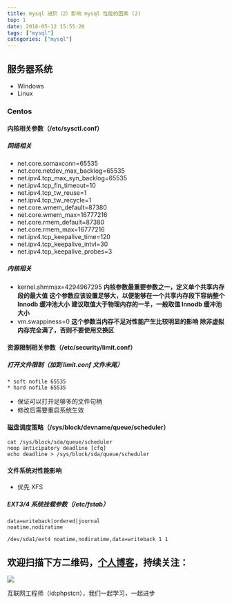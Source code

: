 ```yaml
---
title: mysql 进阶（2）影响 mysql 性能的因素 (2)
top: 1
date: 2016-05-12 15:55:20
tags: ["mysql"]
categories: ["mysql"]
---
```


## 服务器系统

- Windows
- Linux

### Centos

#### 内核相关参数（/etc/sysctl.conf）

##### 网络相关

- net.core.somaxconn=65535
- net.core.netdev_max_backlog=65535
- net.ipv4.tcp_max_syn_backlog=65535
- net.ipv4.tcp_fin_timeout=10
- net.ipv4.tcp_tw_reuse=1
- net.ipv4.tcp_tw_recycle=1
- net.core.wmem_default=87380
- net.core.wmem_max=16777216
- net.core.rmem_default=87380
- net.core.rmem_max=16777216
- net.ipv4.tcp_keepalive_time=120
- net.ipv4.tcp_keepalive_intvl=30
- net.ipv4.tcp_keepalive_probes=3

##### 内核相关

- kernel.shmmax=4294967295
**内核参数最重要参数之一，定义单个共享内存段的最大值**
**这个参数应该设置足够大，以便能够在一个共享内存段下容纳整个 Innodb 缓冲池大小**
**建议取值大于物理内存的一半，一般取值 Innodb 缓冲池大小**
- vm.swappiness=0
**这个参数当内存不足对性能产生比较明显的影响**
**除非虚拟内存完全满了，否则不要使用交换区**

#### 资源限制相关参数（/etc/security/limit.conf）

##### 打开文件限制（加到 limit.conf 文件末尾）

```shell
* soft nofile 65535
* hard nofile 65535
```

- 保证可以打开足够多的文件句柄
- 修改后需要重启系统生效

#### 磁盘调度策略（/sys/block/devname/queue/scheduler）

```shell
cat /sys/block/sda/queue/scheduler
noop anticipatory deadline [cfq]
echo deadline > /sys/block/sda/queue/scheduler
```

#### 文件系统对性能影响

- 优先 XFS

##### EXT3/4 系统挂载参数（/etc/fstab）

```shell
data=writeback|ordered|journal
noatime,nodiratime
```

```shell
/dev/sda1/ext4 noatime,nodiratime,data=writeback 1 1
```

## 欢迎扫描下方二维码，[个人博客](https://www.phpst.cn)，持续关注：

![](https://ww1.sinaimg.cn/large/a616b9a4gy1g4xzv954a4j20760763yo.jpg)

互联网工程师（id:phpstcn），我们一起学习，一起进步
